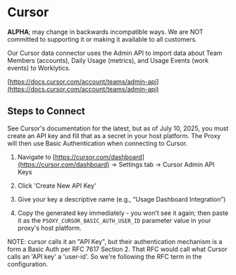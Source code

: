 # Cursor

**ALPHA**; may change in backwards incompatible ways. We are NOT committed to supporting it or making it available to all customers.


Our Cursor data connector uses the Admin API to import data about Team Members (accounts),  Daily Usage (metrics), and Usage Events (work events) to Worklytics.

[https://docs.cursor.com/account/teams/admin-api](https://docs.cursor.com/account/teams/admin-api)


## Steps to Connect

See Cursor's documentation for the latest, but as of July 10, 2025, you must create an API key and fill that as a secret in your host platform. The Proxy will then use Basic Authentication when connecting to Cursor.


1. Navigate to [https://cursor.com/dashboard](https://cursor.com/dashboard) → Settings tab → Cursor Admin API Keys

2. Click 'Create New API Key'

3. Give your key a descriptive name (e.g., “Usage Dashboard Integration”)

4. Copy the generated key immediately - you won’t see it again; then paste it as the `PSOXY_CURSOR_BASIC_AUTH_USER_ID` parameter value  in your proxy's host platform.

NOTE: cursor calls it an "API Key", but their authentication mechanism is a form a Basic Auth per RFC 7617 Section 2. That RFC would call what Cursor calls an 'API key' a 'user-id'. So we're following the RFC term in the configuration.





